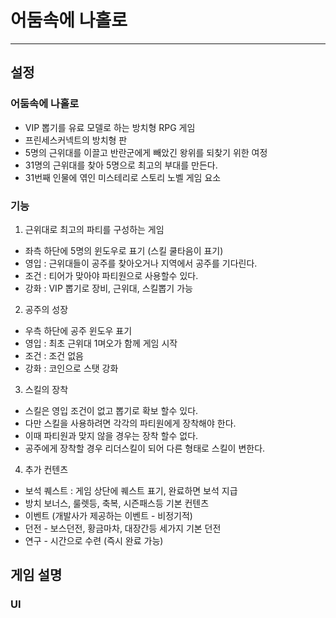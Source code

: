 # 어둠속에 나홀로
---
## 설정
### 어둠속에 나홀로
- VIP 뽑기를 유료 모델로 하는 방치형 RPG 게임
- 프린세스커넥트의 방치형 판
- 5명의 근위대를 이끌고 반란군에게 빼았긴 왕위를 되찾기 위한 여정
- 31명의 근위대를 찾아 5명으로 최고의 부대를 만든다.
- 31번째 인물에 엮인 미스테리로 스토리 노벨 게임 요소

### 기능
1) 근위대로 최고의 파티를 구성하는 게임
  - 좌측 하단에 5명의 윈도우로 표기 (스킬 쿨타음이 표기) 
  - 영입 : 근위대들이 공주를 찾아오거나 지역에서 공주를 기다린다. 
  - 조건 : 티어가 맞아야 파티원으로 사용할수 있다. 
  - 강화 : VIP 뽑기로 장비, 근위대, 스킬뽑기 가능

2) 공주의 성장
  - 우측 하단에 공주 윈도우 표기
  - 영입 : 최초 근위대 1며오가 함께 게임 시작
  - 조건 : 조건 없음
  - 강화 : 코인으로 스탯 강화

3) 스킬의 장착
  - 스킬은 영입 조건이 없고 뽑기로 확보 할수 있다.
  - 다만 스킬을 사용하려면 각각의 파티원에게 장착해야 한다.
  - 이때 파티원과 맞지 않을 경우는 장착 할수 없다.
  - 공주에게 장착할 경우 리더스킬이 되어 다른 형태로 스킬이 변한다. 

4) 추가 컨텐츠
  - 보석 퀘스트 : 게임 상단에 퀘스트 표기, 완료하면 보석 지급
  - 방치 보너스, 룰렛등, 축복, 시즌패스등 기본 컨텐츠
  - 이벤트 (개발사가 제공하는 이벤트 - 비정기적)
  - 던전 - 보스던전, 황금마차, 대장간등 세가지 기본 던전
  - 연구 - 시간으로 수련 (즉시 완료 가능)
   

## 게임 설명
### UI

 
